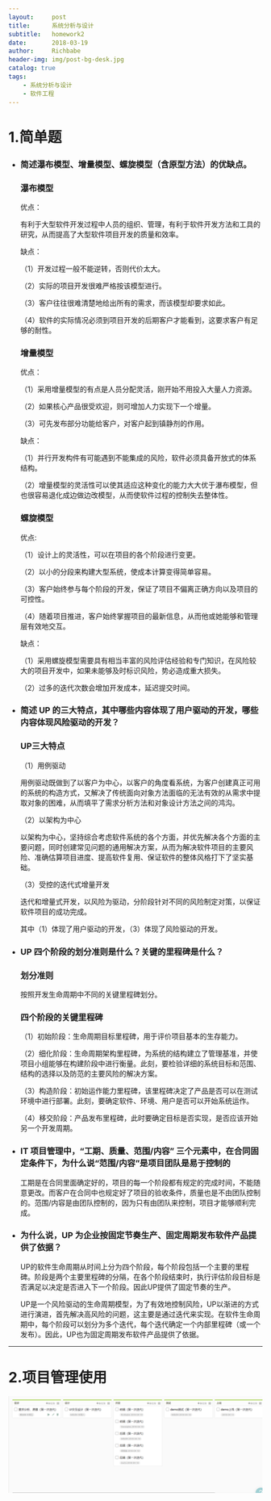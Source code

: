 ```yaml
---
layout:     post
title:      系统分析与设计
subtitle:   homework2
date:       2018-03-19
author:     Richbabe
header-img: img/post-bg-desk.jpg
catalog: true
tags:
    - 系统分析与设计
    - 软件工程
---
```

# 1.简单题
- ###  简述瀑布模型、增量模型、螺旋模型（含原型方法）的优缺点。

    ###  瀑布模型
    
    优点：
    
    有利于大型软件开发过程中人员的组织、管理，有利于软件开发方法和工具的研究，从而提高了大型软件项目开发的质量和效率。
    
    缺点：
    
    （1）开发过程一般不能逆转，否则代价太大。
    
    （2）实际的项目开发很难严格按该模型进行。
    
    （3）客户往往很难清楚地给出所有的需求，而该模型却要求如此。
    
    （4）软件的实际情况必须到项目开发的后期客户才能看到，这要求客户有足够的耐性。
    
    ### 增量模型
    
    优点：
    
    （1）采用增量模型的有点是人员分配灵活，刚开始不用投入大量人力资源。
    
    （2）如果核心产品很受欢迎，则可增加人力实现下一个增量。
    
    （3）可先发布部分功能给客户，对客户起到镇静剂的作用。
    
    缺点：
    
    （1）并行开发构件有可能遇到不能集成的风险，软件必须具备开放式的体系结构。
    
    （2）增量模型的灵活性可以使其适应这种变化的能力大大优于瀑布模型，但也很容易退化成边做边改模型，从而使软件过程的控制失去整体性。
    
    ### 螺旋模型
    
    优点:
    
    （1）设计上的灵活性，可以在项目的各个阶段进行变更。
    
    （2）以小的分段来构建大型系统，使成本计算变得简单容易。
    
    （3）客户始终参与每个阶段的开发，保证了项目不偏离正确方向以及项目的可控性。
    
    （4）随着项目推进，客户始终掌握项目的最新信息，从而他或她能够和管理层有效地交互。
    
    缺点：
    
    （1）采用螺旋模型需要具有相当丰富的风险评估经验和专门知识，在风险较大的项目开发中，如果未能够及时标识风险，势必造成重大损失。
    
    （2）过多的迭代次数会增加开发成本，延迟提交时间。
    
- ### 简述 UP 的三大特点，其中哪些内容体现了用户驱动的开发，哪些内容体现风险驱动的开发？
    
    ### UP三大特点

    （1）用例驱动
    
    用例驱动既做到了以客户为中心，以客户的角度看系统，为客户创建真正可用的系统的构造方式，又解决了传统面向对象方法面临的无法有效的从需求中提取对象的困难，从而填平了需求分析方法和对象设计方法之间的鸿沟。 
    
    （2）以架构为中心
    
    以架构为中心，坚持综合考虑软件系统的各个方面，并优先解决各个方面的主要问题，同时创建常见问题的通用解决方案，从而为解决软件项目的主要风险、准确估算项目进度、提高软件复用、保证软件的整体风格打下了坚实基础。 
    
    （3）受控的迭代式增量开发
    
    迭代和增量式开发，以风险为驱动，分阶段针对不同的风险制定对策，以保证软件项目的成功完成。 
    
    其中（1）体现了用户驱动的开发，（3）体现了风险驱动的开发。
    
- ### UP 四个阶段的划分准则是什么？关键的里程碑是什么？

    ### 划分准则
    
    按照开发生命周期中不同的关键里程碑划分。
    
    ### 四个阶段的关键里程碑
    
    （1）初始阶段：生命周期目标里程碑，用于评价项目基本的生存能力。
    
    （2）细化阶段：生命周期架构里程碑，为系统的结构建立了管理基准，并使项目小组能够在构建阶段中进行衡量。此刻，要检验详细的系统目标和范围、结构的选择以及防范的主要风险的解决方案。 
    
    （3）构造阶段：初始运作能力里程碑，该里程碑决定了产品是否可以在测试环境中进行部署。此刻，要确定软件、环境、用户是否可以开始系统运作。
    
    （4）移交阶段：产品发布里程碑，此时要确定目标是否实现，是否应该开始另一个开发周期。 
    
- ### IT 项目管理中，“工期、质量、范围/内容” 三个元素中，在合同固定条件下，为什么说“范围/内容”是项目团队是易于控制的

    工期是在合同里面确定好的，项目的每一个阶段都有规定的完成时间，不能随意更改。而客户在合同中也规定好了项目的验收条件，质量也是不由团队控制的。范围/内容是由团队控制的，因为只有由团队来控制，项目才能够顺利完成。
    
- ### 为什么说，UP 为企业按固定节奏生产、固定周期发布软件产品提供了依据？

    UP的软件生命周期从时间上分为四个阶段，每个阶段包括一个主要的里程碑。阶段是两个主要里程碑的分隔，在各个阶段结束时，执行评估阶段目标是否满足以决定是否进入下一个阶段。因此UP提供了固定节奏的生产。 
    
    UP是一个风险驱动的生命周期模型，为了有效地控制风险，UP以渐进的方式进行演进，首先解决高风险的问题，这主要是通过迭代来实现。在软件生命周期中，每个阶段可以划分为多个迭代，每个迭代确定一个内部里程碑（或一个发布）。因此，UP也为固定周期发布软件产品提供了依据。
    
---
    
# 2.项目管理使用

![image](https://github.com/Richbabe/Richbabe.github.io/blob/master/img/kanban.png)